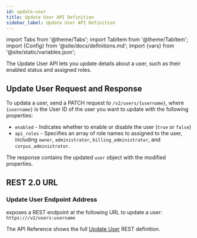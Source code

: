 ```yaml
---
id: update-user
title: Update User API Definition
sidebar_label: Update User API Definition
---
```


import Tabs from '@theme/Tabs';
import TabItem from '@theme/TabItem';
import {Config} from '@site/docs/definitions.md';
import {vars} from '@site/static/variables.json';

The Update User API lets you update details about a user, such as their
enabled status and assigned roles.

## Update User Request and Response

To updata a user, send a PATCH request to `/v2/users/{username}`, where
`{username}` is the User ID of the user you want to update with the
following properties:

- `enabled` - Indicates whether to enable or disable the user (`true` or `false`)
- `api_roles` - Specifies an array of role names to assigned to the user,
  including `owner`, `administrator`, `billing_administrator`, and
  `corpus_administrator`.

The response contains the updated `user` object with the modified properties.

## REST 2.0 URL

### Update User Endpoint Address

<Config v="names.product"/> exposes a REST endpoint at the following URL
to update a user:
<code>https://<Config v="domains.rest.indexing"/>/v2/users:username</code>

The API Reference shows the full [Update User](/docs/rest-api/update-user) REST definition.
